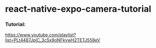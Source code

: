 # react-native-expo-camera-tutorial

### Tutorial: 
https://www.youtube.com/playlist?list=PLt4487JpIC_3cSx9oNFkywH2TETJ558eV
